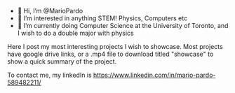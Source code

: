 - 👋 Hi, I’m @MarioPardo
- 👀 I’m interested in anything STEM! Physics, Computers etc
- 🌱 I’m currently doing Computer Science at the University of Toronto, and I wish to do a double major with physics

Here I post my most interesting projects I wish to showcase. Most projects have google drive links, or a .mp4 file to download titled "showcase" 
to show a quick summary of the project. 

To contact me, my linkedIn is https://www.linkedin.com/in/mario-pardo-589482211/


